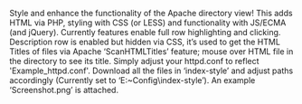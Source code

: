 Style and enhance the functionality of the Apache directory view!  This adds HTML via PHP, styling with CSS (or LESS) and functionality with JS/ECMA (and jQuery).  Currently features enable full row highlighting and clicking.  Description row is enabled but hidden via CSS, it’s used to get the HTML Titles of files via Apache ‘ScanHTMLTitles’ feature; mouse over HTML file in the directory to see its title.  Simply adjust your httpd.conf to reflect 'Example_httpd.conf'.  Download all the files in ‘index-style’ and adjust paths accordingly (Currently set to ‘E:\~Config\index-style’).  An example ‘Screenshot.png’ is attached.
